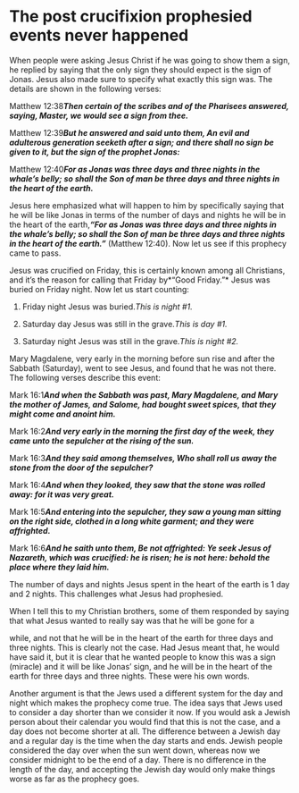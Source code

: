 The post crucifixion prophesied events never happened
=====================================================

When people were asking Jesus Christ if he was going to show them a
sign, he replied by saying that the only sign they should expect is the
sign of Jonas. Jesus also made sure to specify what exactly this sign
was. The details are shown in the following verses:

Matthew 12:38***Then certain of the scribes and of the Pharisees
answered, saying, Master, we would see a sign from thee.***

Matthew 12:39***But he answered and said unto them, An evil and
adulterous generation seeketh after a sign; and there shall no sign be
given to it, but the sign of the prophet Jonas:***

Matthew 12:40***For as Jonas was three days and three nights in the
whale’s belly; so shall the Son of man be three days and three nights in
the heart of the earth.***

Jesus here emphasized what will happen to him by specifically saying
that he will be like Jonas in terms of the number of days and nights he
will be in the heart of the earth,***“For as Jonas was three days and
three nights in the whale’s belly; so shall the Son of man be three days
and three nights in the heart of the earth.”*** (Matthew 12:40). Now let
us see if this prophecy came to pass.

Jesus was crucified on Friday, this is certainly known among all
Christians, and it’s the reason for calling that Friday by*“Good
Friday.”* Jesus was buried on Friday night. Now let us start counting:

1. Friday night Jesus was buried.*This is night \#1.*

2. Saturday day Jesus was still in the grave.*This is day \#1.*

3. Saturday night Jesus was still in the grave.*This is night \#2.*

Mary Magdalene, very early in the morning before sun rise and after the
Sabbath (Saturday), went to see Jesus, and found that he was not there.
The following verses describe this event:

Mark 16:1***And when the Sabbath was past, Mary Magdalene, and Mary the
mother of James, and Salome, had bought sweet spices, that they might
come and anoint him.***

Mark 16:2***And very early in the morning the first day of the week,
they came unto the sepulcher at the rising of the sun.***

Mark 16:3***And they said among themselves, Who shall roll us away the
stone from the door of the sepulcher?***

Mark 16:4***And when they looked, they saw that the stone was rolled
away: for it was very great.***

Mark 16:5***And entering into the sepulcher, they saw a young man
sitting on the right side, clothed in a long white garment; and they
were affrighted.***

Mark 16:6***And he saith unto them, Be not affrighted: Ye seek Jesus of
Nazareth, which was crucified: he is risen; he is not here: behold the
place where they laid him.***

The number of days and nights Jesus spent in the heart of the earth is 1
day and 2 nights. This challenges what Jesus had prophesied.

When I tell this to my Christian brothers, some of them responded by
saying that what Jesus wanted to really say was that he will be gone for
a

while, and not that he will be in the heart of the earth for three days
and three nights. This is clearly not the case. Had Jesus meant that, he
would have said it, but it is clear that he wanted people to know this
was a sign (miracle) and it will be like Jonas’ sign, and he will be in
the heart of the earth for three days and three nights. These were his
own words.

Another argument is that the Jews used a different system for the day
and night which makes the prophecy come true. The idea says that Jews
used to consider a day shorter than we consider it now. If you would ask
a Jewish person about their calendar you would find that this is not the
case, and a day does not become shorter at all. The difference between a
Jewish day and a regular day is the time when the day starts and ends.
Jewish people considered the day over when the sun went down, whereas
now we consider midnight to be the end of a day. There is no difference
in the length of the day, and accepting the Jewish day would only make
things worse as far as the prophecy goes.


